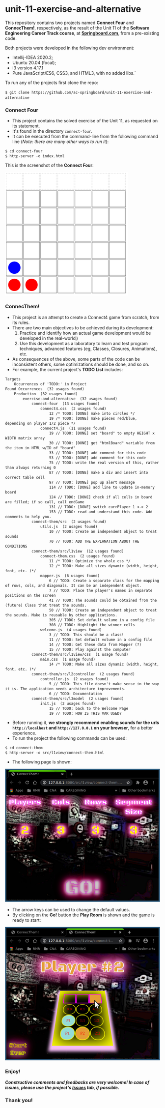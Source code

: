 # unit-11-exercise-and-alternative

This repository contains two projects named **Connect Four** and **ConnecThem!**, respectively, as the result of the Unit 11 of the **Software Engineering Career Track course**, at **[Springboard.com](springboard.com)**, from a pre-existing code.

Both projects were developed in the following dev environment:

* Intellij-IDEA 2020.2;
* Ubuntu 20.04 (focal);
* i3 version 4.17.1
* Pure JavaScript/ES6, CSS3, and HTML3, with no added libs.`

To run any of the projects first clone the repo:

`$ git clone https://github.com/ac-springboard/unit-11-exercise-and-alternative`


### Connect Four ###

* This project contains the solved exercise of the Unit 11, as requested on its statement.
* It's found in the directory `connect-four`.
* It can be executed from the command-line from the following command line (_Note: there are many other ways to run it_):

```
$ cd connect-four
$ http-server -o index.html
```

This is the screenshot of the **Connect Four**:

![Connect Four](/screenshots/connect-four.png)

### ConnecThem! ###

* This project is an attempt to create a Connect4 game from scratch, from its rules.
* There are two main objectives to be achieved during its development:
  1. Practice and identify how an actual game development would be developed in the real-world;\
  2. Use this development as a laboratory to learn and test program techniques, advanced features (eg, Classes, Closures, Animations), etc.
* As consequences of the above, some parts of the code can be inconsistent others, some optimizations should be done, and so on.
* For example, the current project's **TODO List** includes:
```
Targets
    Occurrences of 'TODO:' in Project
Found Occurrences  (32 usages found)
    Production  (32 usages found)
        exercise-and-alternative  (32 usages found)
            connect-four  (13 usages found)
                connect4.css  (2 usages found)
                    12 /* TODO: [DONE] make into circles */
                    19 /* TODO: [DONE] make pieces red/blue,  depending on player 1/2 piece */
                connect4.js  (11 usages found)
                    19 // TODO: [DONE] set "board" to empty HEIGHT x WIDTH matrix array
                    30 // TODO: [DONE] get "htmlBoard" variable from the item in HTML w/ID of "board"
                    33 // TODO: [DONE] add comment for this code
                    53 // TODO: [DONE] add comment for this code
                    75 // TODO: write the real version of this, rather than always returning 0
                    87 // TODO: [DONE] make a div and insert into correct table cell
                    97 // TODO: [DONE] pop up alert message
                    114 // TODO: [DONE] add line to update in-memory board
                    124 // TODO: [DONE] check if all cells in board are filled; if so call, call endGame
                    131 // TODO: [DONE] switch currPlayer 1 <-> 2
                    153 // TODO: read and understand this code. Add comments to help you.
            connect-them/src  (2 usages found)
                utils.js  (2 usages found)
                    10 // TODO: Create an independent object to treat sounds
                    70 // TODO: ADD THE EXPLANATION ABOUT THE CONDITIONS
            connect-them/src/l1view  (12 usages found)
                connect-them.css  (2 usages found)
                    11 /* TODO: Optimize the whole css */
                    12 /* TODO: Make all sizes dynamic (width, height, font, etc. )*/
                mapper.js  (6 usages found)
                    6 // TODO: Create a separate class for the mapping of rows, cols, and diagonals. It can be an independent object.
                    7 // TODO: Place the player's names in separate positions on the screen
                    41 // TODO: The sounds could be obtained from the (future) Class that treat the sounds.
                    50 // TODO: Create an independent object to treat the sounds. Make is reusable by other applications.
                    305 // TODO: Set default volume in a config file
                    308 // TODO: Highlight the winner cells
                welcome.js  (4 usages found)
                    3 // TODO: This should be a class!
                    11 // TODO: Set default volume in a config file
                    14 // TODO: Get these data from Mapper (?)
                    15 // TODO: Play against the computer
            connect-them/src/l1view/css  (1 usage found)
                main.css  (1 usage found)
                    14 /* TODO: Make all sizes dynamic (width, height, font, etc. )*/
            connect-them/src/l2controller  (2 usages found)
                controller.js  (2 usages found)
                    5 // TODO: This file doesn't make sense in the way it is. The application needs architecture improvements.
                    6 // TODO: Documentation
            connect-them/src/l3model  (2 usages found)
                init.js  (2 usages found)
                    15 // TODO: back to the Welcome Page
                    19 // TODO: HOW IS THIS VAR USED?

```
* Before running it, **we strongly recommend enabling sounds for the urls `http://localhost` and `http://127.0.0.1` on your browser**, for a better experience.
* To run the project the following commands can be used:

```
$ cd connect-them
$ http-server -o src/l1view/connect-them.html
```

* The following page is shown:

![ConnecThem! Welcome!](/screenshots/connect-them-welcome.png)

* The arrow keys can be used to change the default values.
* By clicking on the **Go!** button the **Play Room** is shown and the game is ready to start:

![ConnecThem! Play-Room](/screenshots/connect-them-playing.png)

### Enjoy! ###

***Constructive comments and feedbacks are very welcome! In case of issues, please use the project's [Issues](/issues) tab, if possible.***
 
### Thank you! ###



